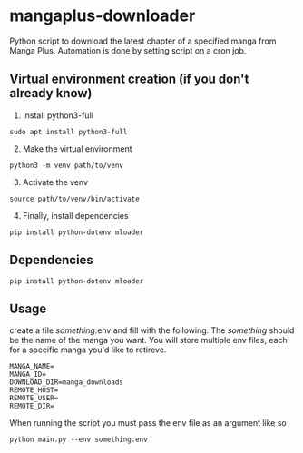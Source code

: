 # mangaplus-downloader
Python script to download the latest chapter of a specified manga from Manga Plus. Automation is done by setting script on a cron job.

## Virtual environment creation (if you don't already know) 
1. Install python3-full
```
sudo apt install python3-full
```
2. Make  the virtual environment
```
python3 -m venv path/to/venv
```
3. Activate the venv
```
source path/to/venv/bin/activate
```
4. Finally, install dependencies
```
pip install python-dotenv mloader
```

## Dependencies
```
pip install python-dotenv mloader
```

## Usage
create a file _something_.env and fill with the following. The _something_ should be the name of the manga you want. You will store multiple env files, each for a specific manga you'd like to retireve.
```
MANGA_NAME=
MANGA_ID=
DOWNLOAD_DIR=manga_downloads
REMOTE_HOST=
REMOTE_USER=
REMOTE_DIR=
```
When running the script you must pass the env file as an argument like so
```
python main.py --env something.env
```
